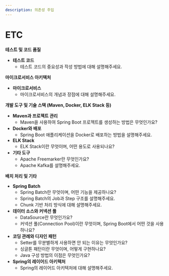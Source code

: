 ```yaml
---
description: 의존성 주입
---
```


# ETC

**테스트 및 코드 품질**

* **테스트 코드**
  * 테스트 코드의 중요성과 작성 방법에 대해 설명해주세요.



**마이크로서비스 아키텍처**

* **마이크로서비스**
  * 마이크로서비스의 개념과 장점에 대해 설명해주세요.



**개발 도구 및 기술 스택 (Maven, Docker, ELK Stack 등)**

* **Maven과 프로젝트 관리**
  * Maven을 사용하여 Spring Boot 프로젝트를 생성하는 방법은 무엇인가요?
* **Docker와 배포**
  * Spring Boot 애플리케이션을 Docker로 배포하는 방법을 설명해주세요.
* **ELK Stack**
  * ELK Stack이란 무엇이며, 어떤 용도로 사용되나요?
* **기타 도구**
  * Apache Freemarker란 무엇인가요?
  * Apache Kafka를 설명해주세요.



**배치 처리 및 기타**

* **Spring Batch**
  * Spring Batch란 무엇이며, 어떤 기능을 제공하나요?
  * Spring Batch의 Job과 Step 구조를 설명해주세요.
  * Chunk 기반 처리 방식에 대해 설명해주세요.
* **데이터 소스와 커넥션 풀**
  * DataSource란 무엇인가요?
  * 커넥션 풀(Connection Pool)이란 무엇이며, Spring Boot에서 어떤 것을 사용하나요?
* **코딩 관례와 디자인 패턴**
  * Setter를 무분별하게 사용하면 안 되는 이유는 무엇인가요?
  * 싱글톤 패턴이란 무엇이며, 어떻게 구현하나요?
  * Java 구성 방법의 이점은 무엇인가요?
* **Spring의 레이어드 아키텍처**
  * Spring의 레이어드 아키텍처에 대해 설명해주세요.
